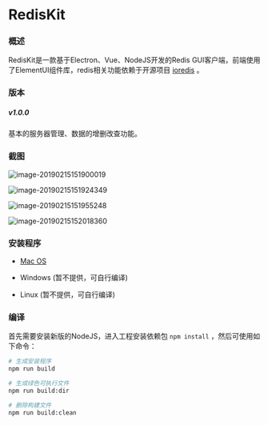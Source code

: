 # RedisKit

### 概述

RedisKit是一款基于Electron、Vue、NodeJS开发的Redis GUI客户端，前端使用了ElementUI组件库，redis相关功能依赖于开源项目 [ioredis](https://github.com/luin/ioredis) 。



### 版本

##### v1.0.0

基本的服务器管理、数据的增删改查功能。



### 截图

![image-20190215151900019](https://ws1.sinaimg.cn/large/006tKfTcgy1g074ua9psrj31ce0u0q5n.jpg)



![image-20190215151924349](https://ws2.sinaimg.cn/large/006tKfTcgy1g074unut09j31ce0u00vu.jpg)



![image-20190215151955248](https://ws1.sinaimg.cn/large/006tKfTcgy1g074v70sk4j31ce0u041g.jpg)



![image-20190215152018360](https://ws4.sinaimg.cn/large/006tKfTcgy1g074vljf2rj31ce0u0tbl.jpg)



### 安装程序

- [Mac OS](https://github.com/tyrival/RedisKit/releases/download/v1.0.0/RedisKit-1.0.0.dmg)

- Windows (暂不提供，可自行编译)
- Linux (暂不提供，可自行编译)



### 编译

首先需要安装新版的NodeJS，进入工程安装依赖包 `npm install` ，然后可使用如下命令：

```bash
# 生成安装程序
npm run build

# 生成绿色可执行文件
npm run build:dir

# 删除构建文件
npm run build:clean
```



